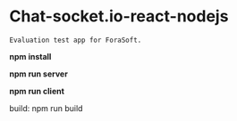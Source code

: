 # Chat-socket.io-react-nodejs

```
Evaluation test app for ForaSoft.
```

**npm install**

**npm run server**

**npm run client**

build: npm run build
